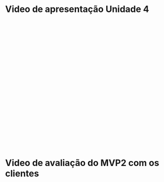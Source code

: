 # Video de apresentação Unidade 4
<iframe width="711" height="400" src="" title="Apresentação Unidade 4 UnBnoFluxo" frameborder="0" allow="accelerometer; autoplay; clipboard-write; encrypted-media; gyroscope; picture-in-picture; web-share" allowfullscreen></iframe>


# Video de avaliação do MVP2 com os clientes
<iframe width="711" height="400" src="" title="Apresentação MVP2 UnBnoFluxo" frameborder="0" allow="accelerometer; autoplay; clipboard-write; encrypted-media; gyroscope; picture-in-picture; web-share" allowfullscreen></iframe>
